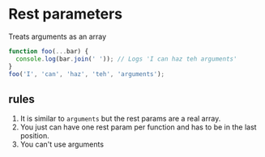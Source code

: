 # Rest parameters

Treats arguments as an array

```javascript
function foo(...bar) {
  console.log(bar.join(' ')); // Logs 'I can haz teh arguments'
}
foo('I', 'can', 'haz', 'teh', 'arguments');
```

## rules

1. It is similar to `arguments` but the rest params are a real array.
1. You just can have one rest param per function and has to be in the last position.
1. You can't use arguments

